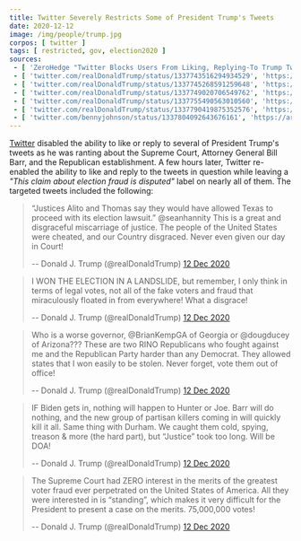 ```yaml
---
title: Twitter Severely Restricts Some of President Trump's Tweets
date: 2020-12-12
image: /img/people/trump.jpg
corpos: [ twitter ]
tags: [ restricted, gov, election2020 ]
sources:
 - [ 'ZeroHedge "Twitter Blocks Users From Liking, Replying-To Trump Tweets As President Rages Over SCOTUS, Barr, & ''RINO'' Governors" by Tyler Durden (12 Dec 2020)', 'https://archive.is/rhyhK' ]
 - [ 'twitter.com/realDonaldTrump/status/1337743516294934529', 'https://archive.is/967gO' ]
 - [ 'twitter.com/realDonaldTrump/status/1337745268591259648', 'https://archive.is/ZOYXv' ]
 - [ 'twitter.com/realDonaldTrump/status/1337749020706549762', 'https://archive.is/AM6GR' ]
 - [ 'twitter.com/realDonaldTrump/status/1337755490563010560', 'https://archive.is/F0pKk' ]
 - [ 'twitter.com/realDonaldTrump/status/1337790419875352576', 'https://archive.is/6Gpan' ]
 - [ 'twitter.com/bennyjohnson/status/1337804092643676161', 'https://archive.is/5vgl3' ]
---
```


[Twitter](/twitter/) disabled the ability to like or reply to several of
President Trump's tweets as he was ranting about the Supreme Court, Attorney
General Bill Barr, and the Republican establishment. A few hours later, Twitter
re-enabled the ability to like and reply to the tweets in question while
leaving a _"This claim about election fraud is disputed"_ label on nearly all
of them. The targeted tweets included the following:

> “Justices Alito and Thomas say they would have allowed Texas to proceed with
> its election lawsuit.” @seanhannity This is a great and disgraceful
> miscarriage of justice. The people of the United States were cheated, and our
> Country disgraced. Never even given our day in Court!
>
> -- Donald J. Trump (@realDonaldTrump) [12 Dec 2020](https://archive.is/967gO)

> I WON THE ELECTION IN A LANDSLIDE, but remember, I only think in terms of
> legal votes, not all of the fake voters and fraud that miraculously floated
> in from everywhere! What a disgrace!
>
> -- Donald J. Trump (@realDonaldTrump) [12 Dec 2020](https://archive.is/ZOYXv)

> Who is a worse governor, @BrianKempGA of Georgia or @dougducey of Arizona???
> These are two RINO Republicans who fought against me and the Republican Party
> harder than any Democrat. They allowed states that I won easily to be stolen.
> Never forget, vote them out of office!
>
> -- Donald J. Trump (@realDonaldTrump) [12 Dec 2020](https://archive.is/AM6GR)

> IF Biden gets in, nothing will happen to Hunter or Joe. Barr will do nothing,
> and the new group of partisan killers coming in will quickly kill it all.
> Same thing with Durham. We caught them cold, spying, treason & more (the hard
> part), but “Justice” took too long. Will be DOA!
>
> -- Donald J. Trump (@realDonaldTrump) [12 Dec 2020](https://archive.is/F0pKk)

> The Supreme Court had ZERO interest in the merits of the greatest voter fraud
> ever perpetrated on the United States of America. All they were interested in
> is “standing”, which makes it very difficult for the President to present a
> case on the merits. 75,000,000 votes!
>
> -- Donald J. Trump (@realDonaldTrump) [12 Dec 2020](https://archive.is/6Gpan)
